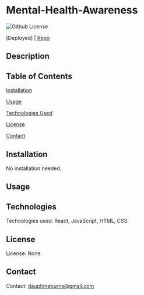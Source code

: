 # Mental-Health-Awareness

![Github License](https://img.shields.io/badge/license-none-blue.svg)

[Deployed]   |    [Repo](https://github.com/burnsgirl/Mental-Health-Awareness/)


## Description


## Table of Contents
[Installation](#installation)

[Usage](#usage)

[Technologies Used](#technologies)

[License](#license)

[Contact](#contact)

## Installation
No installation needed.

## Usage


## Technologies
Technologies used: React, JavaScript, HTML, CSS

## License
License: None

## Contact
Contact: 
dauphineburns@gmail.com
